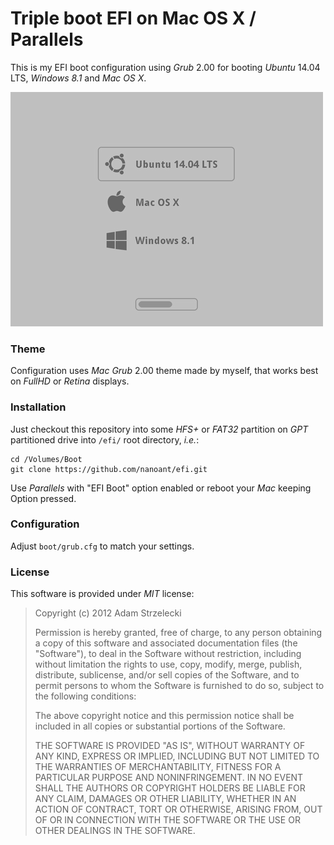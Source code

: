 Triple boot EFI on Mac OS X / Parallels
=======================================

This is my EFI boot configuration using *Grub* 2.00 for booting *Ubuntu*
 14.04 LTS, *Windows 8.1* and *Mac OS X*.

[ ![Screenshot](screenshots/small.png) ](screenshots/full.png)

### Theme

Configuration uses *Mac* *Grub* 2.00 theme made by myself, that works best on
*FullHD* or *Retina* displays.

### Installation

Just checkout this repository into some *HFS+* or *FAT32* partition on *GPT*
partitioned drive into `/efi/` root directory, *i.e.*:

	cd /Volumes/Boot
	git clone https://github.com/nanoant/efi.git

Use *Parallels* with "EFI Boot" option enabled or reboot your *Mac* keeping
Option pressed.

### Configuration

Adjust `boot/grub.cfg` to match your settings.

### License

This software is provided under *MIT* license:

> Copyright (c) 2012 Adam Strzelecki
>
> Permission is hereby granted, free of charge, to any person obtaining a copy
> of this software and associated documentation files (the "Software"), to deal
> in the Software without restriction, including without limitation the rights
> to use, copy, modify, merge, publish, distribute, sublicense, and/or sell
> copies of the Software, and to permit persons to whom the Software is
> furnished to do so, subject to the following conditions:
>
> The above copyright notice and this permission notice shall be included in
> all copies or substantial portions of the Software.
>
> THE SOFTWARE IS PROVIDED "AS IS", WITHOUT WARRANTY OF ANY KIND, EXPRESS OR
> IMPLIED, INCLUDING BUT NOT LIMITED TO THE WARRANTIES OF MERCHANTABILITY,
> FITNESS FOR A PARTICULAR PURPOSE AND NONINFRINGEMENT. IN NO EVENT SHALL THE
> AUTHORS OR COPYRIGHT HOLDERS BE LIABLE FOR ANY CLAIM, DAMAGES OR OTHER
> LIABILITY, WHETHER IN AN ACTION OF CONTRACT, TORT OR OTHERWISE, ARISING FROM,
> OUT OF OR IN CONNECTION WITH THE SOFTWARE OR THE USE OR OTHER DEALINGS IN THE
> SOFTWARE.
